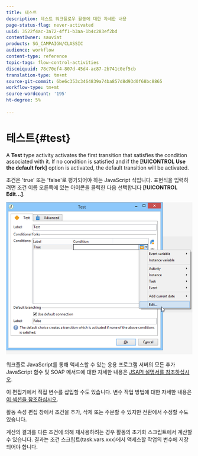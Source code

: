 ```yaml
---
title: 테스트
description: 테스트 워크플로우 활동에 대한 자세한 내용
page-status-flag: never-activated
uuid: 3522f4ac-3a72-4ff1-b3aa-1b4c283ef2bd
contentOwner: sauviat
products: SG_CAMPAIGN/CLASSIC
audience: workflow
content-type: reference
topic-tags: flow-control-activities
discoiquuid: 78c70ef4-807d-45d4-ac87-2b741c0ef5cb
translation-type: tm+mt
source-git-commit: 6be6c353c3464839a74ba857d8d93d0f68bc8865
workflow-type: tm+mt
source-wordcount: '195'
ht-degree: 5%

---
```



# 테스트{#test}

A **Test** type activity activates the first transition that satisfies the condition associated with it. If no condition is satisfied and if the **[!UICONTROL Use the default fork]** option is activated, the default transition will be activated.

조건은 &#39;true&#39; 또는 &#39;false&#39;로 평가되어야 하는 JavaScript 식입니다. 표현식을 입력하려면 조건 이름 오른쪽에 있는 아이콘을 클릭한 다음 선택합니다 **[!UICONTROL Edit...]**.

![](assets/edit_test.png)

워크플로 JavaScript를 통해 액세스할 수 있는 응용 프로그램 서버의 모든 추가 JavaScript 함수 및 SOAP 메서드에 대한 자세한 내용은 [JSAPI 설명서를 참조하십시오](https://docs.adobe.com/content/help/en/campaign-classic/technicalresources/api/index.html).

이 편집기에서 직접 변수를 삽입할 수도 있습니다. 변수 작업 방법에 대한 자세한 내용은 [이 섹션을 참조하십시오](../../workflow/using/javascript-scripts-and-templates.md#variables).

활동 속성 편집 창에서 조건을 추가, 삭제 또는 주문할 수 있지만 전환에서 수정할 수도 있습니다.

계산의 결과를 다른 조건에 의해 재사용하려는 경우 활동의 초기화 스크립트에서 계산할 수 있습니다. 결과는 조건 스크립트(task.vars.xxx)에서 액세스할 작업의 변수에 저장되어야 합니다.
